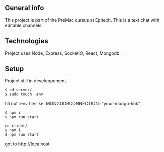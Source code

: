 ## General info
This project is part of the PreMsc cursus at Epitech.
This is a text chat with editable channels.
	
## Technologies
Project uses Node, Express, SocketIO, React, Mongodb.
	
## Setup
Project still in developpement.
```
$ cd server/
$ sudo touch .env
```
fill out .env file like:
MONGODBCONNECTION="your-mongo-link"

```
$ npm i
$ npm run start
```
```
cd client/
$ npm i
$ npm run start
```

got to [http://localhost](http://localhost:3000)
